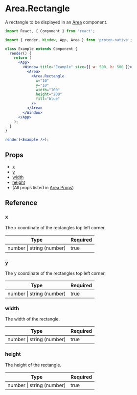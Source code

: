 # Area.Rectangle

A rectangle to be displayed in an [Area](component_APIs/area.md) component.

```jsx
import React, { Component } from 'react';

import { render, Window, App, Area } from 'proton-native';

class Example extends Component {
  render() {
    return (
      <App>
        <Window title="Example" size={{ w: 500, h: 500 }}>
          <Area>
            <Area.Rectangle
              x="10"
              y="10"
              width="100"
              height="200"
              fill="blue"
            />
          </Area>
        </Window>
      </App>
    );
  }
}

render(<Example />);
```

## Props

- [x](#x)
- [y](#y)
- [width](#width)
- [height](#height)
- (All props listed in [Area Props](component_APIs/area_props.md))

## Reference

### x

The x coordinate of the rectangles top left corner.

| **Type**                      | **Required** |
| ----------------------------- | ------------ |
| number &#x7c; string (number) | true         |

### y

The y coordinate of the rectangles top left corner.

| **Type**                      | **Required** |
| ----------------------------- | ------------ |
| number &#x7c; string (number) | true         |

### width

The width of the rectangle.

| **Type**                      | **Required** |
| ----------------------------- | ------------ |
| number &#x7c; string (number) | true         |

### height

The height of the rectangle.

| **Type**                      | **Required** |
| ----------------------------- | ------------ |
| number &#x7c; string (number) | true         |
